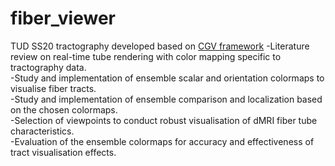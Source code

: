 # fiber_viewer
TUD SS20 tractography
developed based on [CGV framework](https://wwwpub.zih.tu-dresden.de/~gumhold/cgv/html/index.html)
-Literature review on real-time tube rendering with color mapping specific to tractography data.<br/>
-Study and implementation of ensemble scalar and orientation colormaps to visualise fiber tracts.<br/>
-Study and implementation of ensemble comparison and localization based on the chosen colormaps.<br/>
-Selection of viewpoints to conduct robust visualisation of dMRI fiber tube characteristics.<br/>
-Evaluation of the ensemble colormaps for accuracy and effectiveness of tract visualisation effects.<br/>
